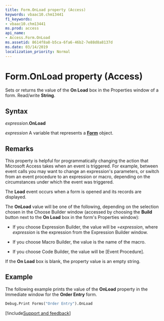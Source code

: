 ```yaml
---
title: Form.OnLoad property (Access)
keywords: vbaac10.chm13441
f1_keywords:
- vbaac10.chm13441
ms.prod: access
api_name:
- Access.Form.OnLoad
ms.assetid: 8614f8a8-b5ca-6fa6-46b2-7e88d8a8137d
ms.date: 03/14/2019
localization_priority: Normal
---
```



# Form.OnLoad property (Access)

Sets or returns the value of the **On Load** box in the Properties window of a form. Read/write **String**.


## Syntax

_expression_.**OnLoad**

_expression_ A variable that represents a **[Form](Access.Form.md)** object.


## Remarks

This property is helpful for programmatically changing the action that Microsoft Access takes when an event is triggered. For example, between event calls you may want to change an expression's parameters, or switch from an event procedure to an expression or macro, depending on the circumstances under which the event was triggered. 

The **Load** event occurs when a form is opened and its records are displayed.

The **OnLoad** value will be one of the following, depending on the selection chosen in the Choose Builder window (accessed by choosing the **Build** button next to the **On Load** box in the form's Properties window):

- If you choose Expression Builder, the value will be =_expression_, where _expression_ is the expression from the Expression Builder window.
    
- If you choose Macro Builder, the value is the name of the macro. 
    
- If you choose Code Builder, the value will be [Event Procedure]. 
    
If the **On Load** box is blank, the property value is an empty string.


## Example

The following example prints the value of the **OnLoad** property in the Immediate window for the **Order Entry** form.

```vb
Debug.Print Forms("Order Entry").OnLoad
```



[!include[Support and feedback](~/includes/feedback-boilerplate.md)]